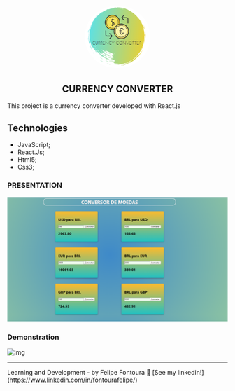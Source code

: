 <h1 align="center">
    <img alt="currency" title="currency" src=".github/logo.png" width="150px" style="border-radius:100px">
</h1>

<h2 align="center">CURRENCY CONVERTER</h2>

<p>This project is a currency converter developed with React.js</p>

## Technologies

- JavaScript;
- React.Js;
- Html5;
- Css3;

### PRESENTATION

![img](https://github.com/FelipeFontouraBr/Conversor_React.js/blob/master/img/c-react.png)

### Demonstration

![img](https://github.com/FelipeFontouraBr/Conversor_React.js/blob/master/img/cmreact.gif)

---
Learning and Development - by Felipe Fontoura :wave: [See my linkedin!] (https://www.linkedin.com/in/fontourafelipe/)
